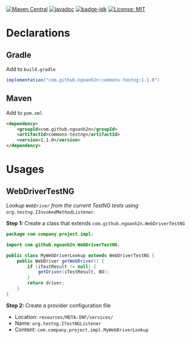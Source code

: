 [![Maven Central](https://maven-badges.herokuapp.com/maven-central/com.github.ngoanh2n/commons-testng/badge.svg)](https://maven-badges.herokuapp.com/maven-central/com.github.ngoanh2n/commons-testng)
[![javadoc](https://javadoc.io/badge2/com.github.ngoanh2n/commons-testng/javadoc.svg)](https://javadoc.io/doc/com.github.ngoanh2n/commons-testng)
[![badge-jdk](https://img.shields.io/badge/jdk-11-blue.svg)](http://www.oracle.com/technetwork/java/javase/downloads/index.html)
[![License: MIT](https://img.shields.io/badge/License-MIT-blueviolet.svg)](https://opensource.org/licenses/MIT)

# Declarations
## Gradle
Add to `build.gradle`
```gradle
implementation("com.github.ngoanh2n:commons-testng:1.1.0")
```

## Maven
Add to `pom.xml`
```xml
<dependency>
    <groupId>com.github.ngoanh2n</groupId>
    <artifactId>commons-testng</artifactId>
    <version>1.1.0</version>
</dependency>
```

# Usages

## WebDriverTestNG
_Lookup `WebDriver` from the current TestNG tests using `org.testng.IInvokedMethodListener`._

**Step 1:** Create a class that extends `com.github.ngoanh2n.WebDriverTestNG`
```java
package com.company.project.impl;

import com.github.ngoanh2n.WebDriverTestNG;

public class MyWebDriverLookup extends WebDriverTestNG {
    public WebDriver getWebDriver() {
        if (iTestResult != null) {
            getDriver(iTestResult, BO);
        }
        return driver;
    }
}
```

**Step 2:** Create a provider configuration file
- Location: `resources/META-INF/services/`
- Name: `org.testng.ITestNGListener`
- Content: `com.company.project.impl.MyWebDriverLookup`
